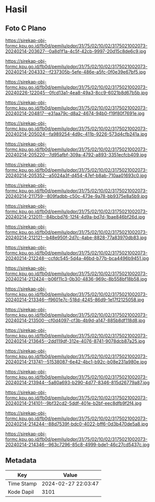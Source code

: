 # Hasil

## Foto C Plano

https://sirekap-obj-formc.kpu.go.id/fb0d/pemilu/pdpr/31/75/02/10/02/3175021002073-20240214-203627--0a8d1f1a-4c5f-42cb-9997-20d15c8de6c9.jpg

https://sirekap-obj-formc.kpu.go.id/fb0d/pemilu/pdpr/31/75/02/10/02/3175021002073-20240214-204332--f237305b-5efe-486e-a5fc-0f0e39e67bf5.jpg

https://sirekap-obj-formc.kpu.go.id/fb0d/pemilu/pdpr/31/75/02/10/02/3175021002073-20240226-122045--0fcd13a1-4ea8-49a3-8cc9-6021b8d67b5b.jpg

https://sirekap-obj-formc.kpu.go.id/fb0d/pemilu/pdpr/31/75/02/10/02/3175021002073-20240214-204817--e31aa79c-d8a2-4674-94b0-f19f80f7691e.jpg

https://sirekap-obj-formc.kpu.go.id/fb0d/pemilu/pdpr/31/75/02/10/02/3175021002073-20240214-205024--fa989254-4d9c-411b-9226-573d4cfb241a.jpg

https://sirekap-obj-formc.kpu.go.id/fb0d/pemilu/pdpr/31/75/02/10/02/3175021002073-20240214-205220--7d95afbf-309a-4792-a893-3351ecfcb409.jpg

https://sirekap-obj-formc.kpu.go.id/fb0d/pemilu/pdpr/31/75/02/10/02/3175021002073-20240214-205352--a5024a3f-d454-47ef-b8ab-710aa01693c0.jpg

https://sirekap-obj-formc.kpu.go.id/fb0d/pemilu/pdpr/31/75/02/10/02/3175021002073-20240214-211759--809fadbb-c50c-473e-9a78-bb9375e8a5b9.jpg

https://sirekap-obj-formc.kpu.go.id/fb0d/pemilu/pdpr/31/75/02/10/02/3175021002073-20240214-212011--84bcbd76-12f4-4d9a-bd7d-1bae846bf26d.jpg

https://sirekap-obj-formc.kpu.go.id/fb0d/pemilu/pdpr/31/75/02/10/02/3175021002073-20240214-212121--b48e950f-2d7c-4abe-8828-77a83970db83.jpg

https://sirekap-obj-formc.kpu.go.id/fb0d/pemilu/pdpr/31/75/02/10/02/3175021002073-20240214-212248--ccfdc545-5d4a-46bd-b77b-bca4496b9451.jpg

https://sirekap-obj-formc.kpu.go.id/fb0d/pemilu/pdpr/31/75/02/10/02/3175021002073-20240214-212424--b06f11c3-0b30-4836-969c-8b558bf18b58.jpg

https://sirekap-obj-formc.kpu.go.id/fb0d/pemilu/pdpr/31/75/02/10/02/3175021002073-20240214-213346--f9601e7c-518d-4245-86d9-1e17f2125058.jpg

https://sirekap-obj-formc.kpu.go.id/fb0d/pemilu/pdpr/31/75/02/10/02/3175021002073-20240214-213500--cf0d4097-cf3b-4b9d-a147-885b8df118d8.jpg

https://sirekap-obj-formc.kpu.go.id/fb0d/pemilu/pdpr/31/75/02/10/02/3175021002073-20240214-213645--2dd119df-312e-4076-8741-9078dcb87a25.jpg

https://sirekap-obj-formc.kpu.go.id/fb0d/pemilu/pdpr/31/75/02/10/02/3175021002073-20240214-213741--51538087-6e42-4bc1-b92c-b08e231a980e.jpg

https://sirekap-obj-formc.kpu.go.id/fb0d/pemilu/pdpr/31/75/02/10/02/3175021002073-20240214-213944--5a80a693-b290-4d77-8346-815d26779a87.jpg

https://sirekap-obj-formc.kpu.go.id/fb0d/pemilu/pdpr/31/75/02/10/02/3175021002073-20240214-214101--9bf32cd2-5ddf-401e-b2bf-eec8dfb9f2f4.jpg

https://sirekap-obj-formc.kpu.go.id/fb0d/pemilu/pdpr/31/75/02/10/02/3175021002073-20240214-214244--88d7539f-bdc0-4022-bff6-0d3b470de5a8.jpg

https://sirekap-obj-formc.kpu.go.id/fb0d/pemilu/pdpr/31/75/02/10/02/3175021002073-20240214-214346--963c7296-85c8-4999-bde1-46c27cd5437c.jpg


## Metadata

| Key        | Value               |
| ---------- | ------------------- |
| Time Stamp | 2024-02-27 22:03:47 |
| Kode Dapil | 3101                |



